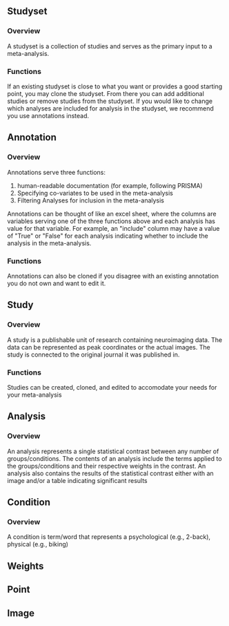 ## Studyset

### Overview

A studyset is a collection of studies and serves as the primary input
to a meta-analysis.

### Functions

If an existing studyset is close to what you want or provides a good starting
point, you may clone the studyset.
From there you can add additional studies or remove studies from the studyset.
If you would like to change which analyses are included for analysis in the studyset,
we recommend you use annotations instead.

## Annotation

### Overview

Annotations serve three functions:
1. human-readable documentation (for example, following PRISMA)
2. Specifying co-variates to be used in the meta-analysis
3. Filtering Analyses for inclusion in the meta-analysis

Annotations can be thought of like an excel sheet, where
the columns are variables serving one of the three functions above
and each analysis has value for that variable.
For example, an "include" column may have a value of "True" or "False"
for each analysis indicating whether to include the analysis in the
meta-analysis.

### Functions

Annotations can also be cloned if you disagree with an existing annotation
you do not own and want to edit it.

## Study

### Overview

A study is a publishable unit of research containing neuroimaging
data. 
The data can be represented as peak coordinates or the actual images.
The study is connected to the original journal it was published in.

### Functions

Studies can be created, cloned, and edited to accomodate your needs for your meta-analysis

## Analysis

### Overview

An analysis represents a single statistical contrast between any number of groups/conditions.
The contents of an analysis include the terms applied to the groups/conditions and their respective
weights in the contrast.
An analysis also contains the results of the statistical contrast either with an image and/or a table
indicating significant results 

## Condition

### Overview

A condition is term/word that represents a psychological (e.g., 2-back), physical (e.g., biking)
## Weights

## Point

## Image